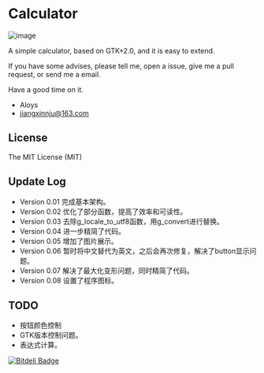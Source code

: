 # Calculator #
    
![image](https://raw.githubusercontent.com/wiki/jiangxincode/calculator/calculator-gtk-2.png)

A simple calculator, based on GTK+2.0, and it is easy to extend.

If you have some advises, please tell me, open a issue, give me a pull request, or send me a email.

Have a good time on it.

+ Aloys
+ jiangxinnju@163.com

## License

The MIT License (MIT)

## Update Log

* Version 0.01 完成基本架构。
* Version 0.02 优化了部分函数，提高了效率和可读性。
* Version 0.03 去除g_locale_to_utf8函数，用g_convert进行替换。
* Version 0.04 进一步精简了代码。
* Version 0.05 增加了图片展示。
* Version 0.06 暂时将中文替代为英文，之后会再次修复，解决了button显示问题。
* Version 0.07 解决了最大化变形问题，同时精简了代码。
* Version 0.08 设置了程序图标。


## TODO

+ 按钮颜色控制
+ GTK版本控制问题。
+ 表达式计算。



[![Bitdeli Badge](https://d2weczhvl823v0.cloudfront.net/jiangxincode/calculator/trend.png)](https://bitdeli.com/free "Bitdeli Badge")

